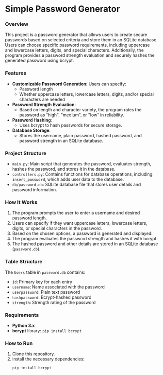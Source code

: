# Simple Password Generator

### Overview
This project is a password generator that allows users to create secure passwords based on selected criteria and store them in an SQLite database. Users can choose specific password requirements, including uppercase and lowercase letters, digits, and special characters. Additionally, the program provides a password strength evaluation and securely hashes the generated password using bcrypt.

### Features
- **Customizable Password Generation**: Users can specify:
  - Password length
  - Whether uppercase letters, lowercase letters, digits, and/or special characters are needed
- **Password Strength Evaluation**:
  - Based on length and character variety, the program rates the password as "high", "medium", or "low" in reliability.
- **Password Hashing**:
  - Uses bcrypt to hash passwords for secure storage.
- **Database Storage**:
  - Stores the username, plain password, hashed password, and password strength in an SQLite database.

### Project Structure
- `main.py`: Main script that generates the password, evaluates strength, hashes the password, and stores it in the database.
- `controllers.py`: Contains functions for database operations, including `insert_password`, which adds user data to the database.
- `db/password.db`: SQLite database file that stores user details and password information.

### How It Works
1. The program prompts the user to enter a username and desired password length.
2. Users can specify if they want uppercase letters, lowercase letters, digits, or special characters in the password.
3. Based on the chosen options, a password is generated and displayed.
4. The program evaluates the password strength and hashes it with bcrypt.
5. The hashed password and other details are stored in an SQLite database (`password.db`).

### Table Structure
The `Users` table in `password.db` contains:
- `id`: Primary key for each entry
- `username`: Name associated with the password
- `userpassword`: Plain text password
- `hashpassword`: Bcrypt-hashed password
- `strength`: Strength rating of the password

### Requirements
- **Python 3.x**
- **bcrypt** library: `pip install bcrypt`

### How to Run
1. Clone this repository.
2. Install the necessary dependencies:
   ```bash
   pip install bcrypt
